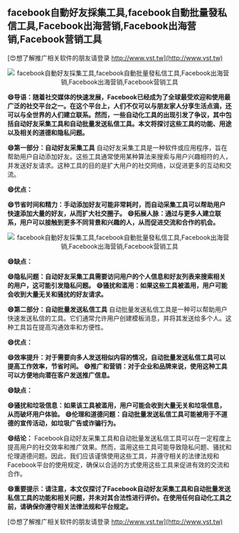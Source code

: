## **facebook自動好友採集工具,facebook自動批量發私信工具,Facebook出海营销,Facebook出海营销,Facebook营销工具**

[😍想了解推广相关软件的朋友请登录 http://www.vst.tw](http://www.vst.tw)

 <center><img src="https://vst.tw/MP4/tuiguang/png/6.png" alt="facebook自動好友採集工具,facebook自動批量發私信工具,Facebook出海营销,Facebook出海营销,Facebook营销工具"></center>

**😄导语：随着社交媒体的快速发展，Facebook已经成为了全球最受欢迎和使用最广泛的社交平台之一。在这个平台上，人们不仅可以与朋友家人分享生活点滴，还可以与全世界的人们建立联系。然而，一些自动化工具的出现引发了争议，其中包括自动好友采集工具和自动批量发送私信工具。本文将探讨这些工具的功能、用途以及相关的道德和隐私问题。**

**😄第一部分：自动好友采集工具**
自动好友采集工具是一种软件或应用程序，旨在帮助用户自动添加好友。这些工具通常使用某种算法来搜索与用户兴趣相符的人，并发送好友请求。这种工具的目的是扩大用户的社交网络，以促进更多的互动和交流。

**😄优点：**

**😄节省时间和精力：手动添加好友可能非常耗时，而自动采集工具可以帮助用户快速添加大量的好友，从而扩大社交圈子。**
**😄拓展人脉：通过与更多人建立联系，用户可以接触到更多不同背景和兴趣的人，从而促进交流和合作的机会。**

 <center><img src="https://vst.tw/MP4/tuiguang/png/6.png" alt="facebook自動好友採集工具,facebook自動批量發私信工具,Facebook出海营销,Facebook出海营销,Facebook营销工具"></center>

**😄缺点：**

**😄隐私问题：自动好友采集工具需要访问用户的个人信息和好友列表来搜索相关的用户，这可能引发隐私问题。**
**😄骚扰和滥用：如果这些工具被滥用，用户可能会收到大量无关和骚扰的好友请求。**

**😄第二部分：自动批量发送私信工具**
自动批量发送私信工具是一种可以帮助用户快速发送私信的工具。它们通常允许用户创建模板消息，并将其发送给多个人。这种工具旨在提高沟通效率和方便性。

**😄优点：**

**😄效率提升：对于需要向多人发送相似内容的情况，自动批量发送私信工具可以提高工作效率，节省时间。**
**😄推广和营销：对于企业和品牌来说，使用这种工具可以方便地向潜在客户发送推广信息。**

**😄缺点：**

**😄骚扰和垃圾信息：如果该工具被滥用，用户可能会收到大量无关和垃圾信息，从而破坏用户体验。**
**😄伦理和道德问题：自动批量发送私信工具可能被用于不道德的宣传活动，如垃圾广告或诈骗行为。**

**😄结论：**
Facebook自动好友采集工具和自动批量发送私信工具可以在一定程度上提高用户的社交效率和推广效果。然而，滥用这些工具可能导致隐私问题、骚扰和伦理道德问题。因此，我们应该谨慎使用这些工具，并遵守相关的法律法规和Facebook平台的使用规定，确保以合适的方式使用这些工具来促进有效的交流和合作。

**😄重要提示：请注意，本文仅探讨了Facebook自动好友采集工具和自动批量发送私信工具的功能和相关问题，并未对其合法性进行评价。在使用任何自动化工具之前，请确保你遵守相关法律法规和平台规定。**

[😍想了解推广相关软件的朋友请登录 http://www.vst.tw](http://www.vst.tw)



